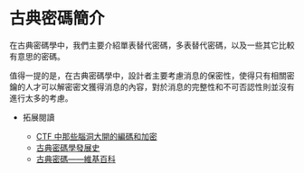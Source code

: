 # 古典密碼簡介

在古典密碼學中，我們主要介紹單表替代密碼，多表替代密碼，以及一些其它比較有意思的密碼。

值得一提的是，在古典密碼學中，設計者主要考慮消息的保密性，使得只有相關密鑰的人才可以解密密文獲得消息的內容，對於消息的完整性和不可否認性則並沒有進行太多的考慮。

-   拓展閱讀

    -   [CTF 中那些腦洞大開的編碼和加密](http://www.tuicool.com/articles/2E3INnm)
    -   [古典密碼學發展史](http://www.oscca.gov.cn/sca/zxfw/2017-04/24/content_1011709.shtml)
    -   [古典密碼——維基百科](https://zh.wikipedia.org/wiki/%E5%8F%A4%E5%85%B8%E5%AF%86%E7%A2%BC)

